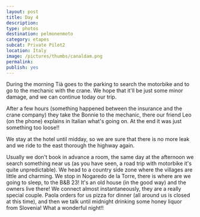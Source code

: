 ```yaml
---
layout: post
title: Day 4
description: 
type: photos
destination: pelmonenmoto
category: etapes
subcat: Private Pilot2
location: Italy
image: /pictures/thumbs/canaldam.png
permalink: 
publish: yes
---
```


During the morning Tià goes to the parking to search the motorbike and to go to the mechanic with the crane. We hope that it'll be just some minor damage, and we can continue today our trip.

After a few hours (something happened between the insurance and the crane company) they take the Bonnie to the mechanic, there our friend Leo (on the phone) explains in Italian what's going on. At the end  it was just something too loose!!

We stay at the hotel until midday, so we are sure that there is no more leak and we ride to the east thorough the highway again.

Usually we don't book in advance a room, the same day at the afternoon we search something near us (as you have seen, a road trip with motorbike it's quite unpredictable). We head to a country side zone where the villages are little and charming. We stop in Nogaredo de la Torre, there is where are we going to sleep, to the B&B 23! It's an old house (in the good way) and the owners live there! We connect almost instantaneously, they are a really special couple. Paola orders for us pizza for dinner (all around us is closed at this time), and then we talk until midnight drinking some honey liquor from Slovenia! What a wonderful night!!


